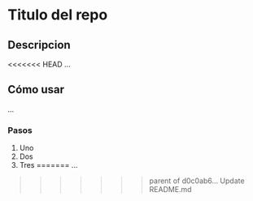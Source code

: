 # Titulo del repo

## Descripcion

<<<<<<< HEAD
...

## Cómo usar

...


### Pasos

1. Uno
2. Dos
3. Tres
=======
...
>>>>>>> parent of d0c0ab6... Update README.md
